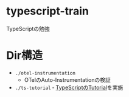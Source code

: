 # typescript-train
TypeScriptの勉強


# Dir構造
- `./otel-instrumentation`
    - OTelのAuto-Instrumentationの検証
- `./ts-tutorial`
    ‐ [TypeScriptのTutorial](https://www.typescripttutorial.net/typescript-tutorial/what-is-typescript/)を実施
